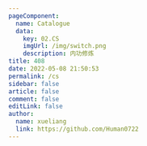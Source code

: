 ```yaml
---
pageComponent:
  name: Catalogue
  data:
    key: 02.CS
    imgUrl: /img/switch.png
    description: 内功修炼 
title: 408
date: 2022-05-08 21:50:53
permalink: /cs
sidebar: false
article: false
comment: false
editLink: false
author:
  name: xueliang
  link: https://github.com/Human0722
---
```

